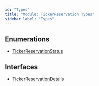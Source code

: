 ```yaml
---
id: "Types"
title: "Module: TickerReservation Types"
sidebar_label: "Types"
---
```


## Enumerations

- [TickerReservationStatus](../../../../../enums/API/Entities/TickerReservation/Types/TickerReservationStatus/TickerReservationStatus.md)

## Interfaces

- [TickerReservationDetails](../../../../../interfaces/API/Entities/TickerReservation/Types/TickerReservationDetails/TickerReservationDetails.md)
